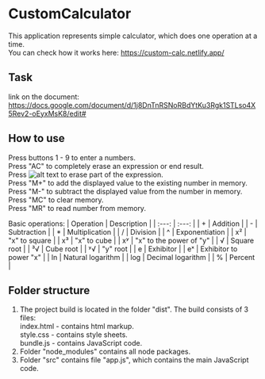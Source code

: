 # CustomCalculator

This application represents simple calculator, which does one operation at a time. \
You can check how it works here: https://custom-calc.netlify.app/

## Task

link on the document: https://docs.google.com/document/d/1j8DnTnRSNoRBdYtKu3Rgk1STLso4X5Rev2-oEyxMsK8/edit#

## How to use

Press buttons 1 - 9 to enter a numbers. \
Press "AC" to completely erase an expression or end result. \
Press ![alt text](https://img.icons8.com/ios-glyphs/12/ffffff/clear-symbol.png) to erase part of the expression. \
Press "M+" to add the displayed value to the existing number in memory. \
Press "M-" to subtract the displayed value from the number in memory. \
Press "MC" to clear memory. \
Press "MR" to read number from memory.

Basic operations:
| Operation | Description |
| :---: | :---: |
| + | Addition |
| - | Subtraction |
| * | Multiplication |
| / | Division |
| ^ | Exponentiation |
| x² | "x" to square |
| x³ | "x" to cube |
| xʸ | "x" to the power of "y" |
| √ | Square root |
| ³√ | Cube root |
| ʸ√ | "y" root |
| e | Exhibitor |
| eˣ | Exhibitor to power "x" |
| ln | Natural logarithm |
| log | Decimal logarithm |
| % | Percent |

## Folder structure

1. The project build is located in the folder "dist". The build consists of 3 files: \
index.html - contains html markup. \
style.css - contains style sheets. \
bundle.js - contains JavaScript code. 
2. Folder "node_modules" contains all node packages. 
3. Folder "src" contains file "app.js", which contains the main JavaScript code. 